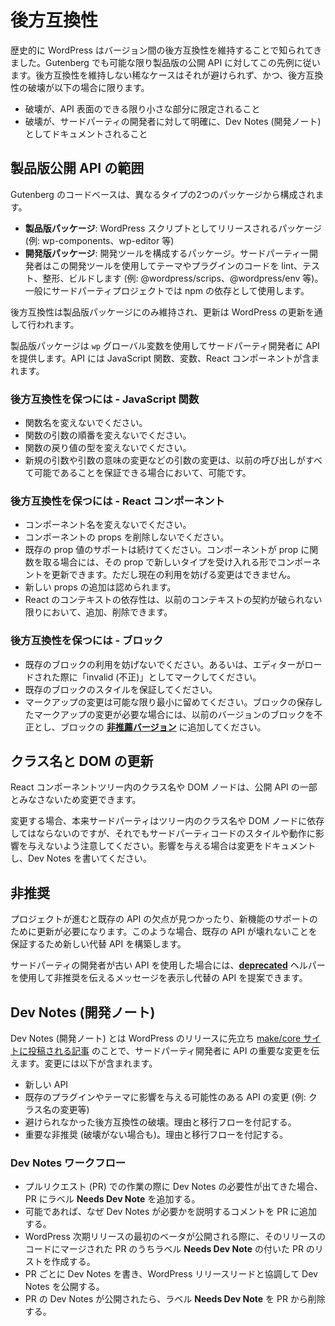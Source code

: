<!-- 
# Backward Compatibility
 -->
# 後方互換性

<!-- 
Historically, WordPress has been known for preserving backward compatibility across versions. Gutenberg follows this example wherever possible in its production public APIs. There are rare occasions where breaking backward compatibility is unavoidable and in those cases the breakage:

* Should be constrained as much as possible to a small surface area of the API.
* Should be documented as clearly as possible to third-party developers using Dev Notes.
 -->
歴史的に WordPress はバージョン間の後方互換性を維持することで知られてきました。Gutenberg でも可能な限り製品版の公開 API に対してこの先例に従います。後方互換性を維持しない稀なケースはそれが避けられず、かつ、後方互換性の破壊が以下の場合に限ります。

* 破壊が、API 表面のできる限り小さな部分に限定されること
* 破壊が、サードパーティの開発者に対して明確に、Dev Notes (開発ノート) としてドキュメントされること

<!-- 
## What qualifies as a production public API
 -->
## 製品版公開 API の範囲

<!-- 
The Gutenberg code base is composed of two different types of packages: 
 - **production packages**: these are packages that are shipped as WordPress scripts (example: wp-components, wp-editor...).
 - **development packages**: these are made up of developer tools that can be used by third-party developers to lint, test, format and build their themes and plugins (example: @wordpress/scrips, @wordpress/env...). Typically, these are consumed as npm dependencies in third-party projects.

Backward compatibility guarantees only apply to the production packages, as updates happen through WordPress upgrades.
 
Production packages use the `wp` global variable to provide APIs to third-party developers. These APIs can be JavaScript functions, variables and React components.
 -->
Gutenberg のコードベースは、異なるタイプの2つのパッケージから構成されます。

 - **製品版パッケージ**: WordPress スクリプトとしてリリースされるパッケージ (例: wp-components、wp-editor 等)
 - **開発版パッケージ**: 開発ツールを構成するパッケージ。サードパーティー開発者はこの開発ツールを使用してテーマやプラグインのコードを lint、テスト、整形、ビルドします (例: @wordpress/scrips、@wordpress/env 等)。一般にサードパーティプロジェクトでは npm の依存として使用します。

後方互換性は製品版パッケージにのみ維持され、更新は WordPress の更新を通して行われます。

製品版パッケージは `wp` グローバル変数を使用してサードパーティ開発者に API を提供します。API には JavaScript 関数、変数、React コンポーネントが含まれます。

<!-- 
### How to preserve backward compatibility for a JavaScript function
 -->
### 後方互換性を保つには - JavaScript 関数

<!-- 
* The name of the function should not change.
* The order of the arguments of the function should not change.
* The function's returned value type should not change.
* Changes to arguments (new arguments, modification of semantics) is possible if we guarantee that all previous calls are still possible.
 -->
* 関数名を変えないでください。
* 関数の引数の順番を変えないでください。
* 関数の戻り値の型を変えないでください。
* 新規の引数や引数の意味の変更などの引数の変更は、以前の呼び出しがすべて可能であることを保証できる場合において、可能です。

<!-- 
### How to preserve backward compatibility for a React Component
 -->
### 後方互換性を保つには - React コンポーネント

<!-- 
* The name of the component should not change.
* The props of the component should not be removed.
* Existing prop values should continue to be supported. If a component accepts a function as a prop, we can update the component to accept a new type for the same prop, but it shouldn't break existing usage.
* Adding new props is allowed.
* React Context dependencies can only be added or removed if we ensure the previous context contract is not breaking.
 -->
* コンポーネント名を変えないでください。
* コンポーネントの props を削除しないでください。
* 既存の prop 値のサポートは続けてください。コンポーネントが prop に関数を取る場合には、その prop で新しいタイプを受け入れる形でコンポーネントを更新できます。ただし現在の利用を妨げる変更はできません。
* 新しい props の追加は認められます。
* React のコンテキストの依存性は、以前のコンテキストの契約が破られない限りにおいて、追加、削除できます。

<!-- 
### How to preserve backward compatibility for a Block
 -->
### 後方互換性を保つには - ブロック
<!-- 
* Existing usage of the block should not break or be marked as invalid when the editor is loaded.
* The styling of the existing blocks should be guaranteed.
* Markup changes should be limited to the minimum possible, but if a block needs to change its saved markup, making previous versions invalid, a [**deprecated version**](/docs/reference-guides/block-api/block-deprecation.md) of the block should be added.
 -->
* 既存のブロックの利用を妨げないでください。あるいは、エディターがロードされた際に「invalid (不正)」としてマークしてください。
* 既存のブロックのスタイルを保証してください。
* マークアップの変更は可能な限り最小に留めてください。ブロックの保存したマークアップの変更が必要な場合には、以前のバージョンのブロックを不正とし、ブロックの [**非推薦バージョン**](https://developer.wordpress.org/block-editor/developers/block-api/block-deprecation/) に追加してください。

<!-- 
## Class names and DOM updates
 -->
## クラス名と DOM の更新
<!-- 
Class names and DOM nodes used inside the tree of React components are not considered part of the public API and can be modified. 

Changes to these should be done with caution as it can affect the styling and behavior of third-party code (Even if they should not rely on these in the first place). Keep the old ones if possible. If not, document the changes and write a dev note.
 -->
React コンポーネントツリー内のクラス名や DOM ノードは、公開 API の一部とみなさないため変更できます。

変更する場合、本来サードパーティはツリー内のクラス名や DOM ノードに依存してはならないのですが、それでもサードパーティコードのスタイルや動作に影響を与えないよう注意してください。影響を与える場合は変更をドキュメントし、Dev Notes を書いてください。

<!-- 
## Deprecations
 -->
## 非推奨
<!-- 
As the project evolves, flaws of existing APIs are discovered, or updates are required to support new features. When this happens, we try to guarantee that existing APIs don't break and build new alternative APIs.

To encourage third-party developers to adopt the new APIs instead, we can use the [**deprecated**](/packages/deprecated/README.md) helper to show a message explaining the deprecation and propose the alternative whenever the old API is used.
 -->
プロジェクトが進むと既存の API の欠点が見つかったり、新機能のサポートのために更新が必要になります。このような場合、既存の API が壊れないことを保証するため新しい代替 API を構築します。

サードパーティの開発者が古い API を使用した場合には、[**deprecated**](https://developer.wordpress.org/block-editor/packages/packages-deprecated/) ヘルパーを使用して非推奨を伝えるメッセージを表示し代替の API を提案できます。

<!-- 
## Dev Notes
 -->
## Dev Notes (開発ノート)
<!-- 
Dev notes are [posts published on the make/core site](https://make.wordpress.org/core/tag/dev-notes/) prior to WordPress releases to inform third-party developers about important changes to the developer APIs, these changes can include:
* New APIs.
* Changes to existing APIs that might affect existing plugins and themes. (Example: classname changes...)
* Unavoidable backward compatibility breakage, with reasoning and migration flows.
* Important deprecations (even without breakage), with reasoning and migration flows.
 -->
Dev Notes (開発ノート) とは WordPress のリリースに先立ち [make/core サイトに投稿される記事](https://make.wordpress.org/core/tag/dev-notes/) のことで、サードパーティ開発者に API の重要な変更を伝えます。変更には以下が含まれます。
* 新しい API
* 既存のプラグインやテーマに影響を与える可能性のある API の変更 (例: クラス名の変更等)
* 避けられなかった後方互換性の破壊。理由と移行フローを付記する。
* 重要な非推奨 (破壊がない場合も)。理由と移行フローを付記する。
<!-- 
### Dev Note Workflow
 -->
### Dev Notes ワークフロー
<!-- 
* When working on a pull request and the need for a dev note is discovered, add the **Needs Dev Note** label to the PR.
* If possible, add a comment to the PR explaining why the dev note is needed.
* When the first beta of the upcoming WordPress release is shipped, go through the list of merged PRs included in the release that are tagged with the **Needs Dev Note** label.
* For each one of these PRs, write a dev note and coordinate with the WordPress release leads to publish the dev note.
* Once the dev note for a PR is published, remove the **Needs Dev Note** label from the PR.
 -->
* プルリクエスト (PR) での作業の際に Dev Notes の必要性が出てきた場合、PR にラベル **Needs Dev Note** を追加する。
* 可能であれば、なぜ Dev Notes が必要かを説明するコメントを PR に追加する。
* WordPress 次期リリースの最初のベータが公開される際に、そのリリースのコードにマージされた PR のうちラベル **Needs Dev Note** の付いた PR のリストを作成する。
* PR ごとに Dev Notes を書き、WordPress リリースリードと協調して Dev Notes を公開する。
* PR の Dev Notes が公開されたら、ラベル **Needs Dev Note** を PR から削除する。
